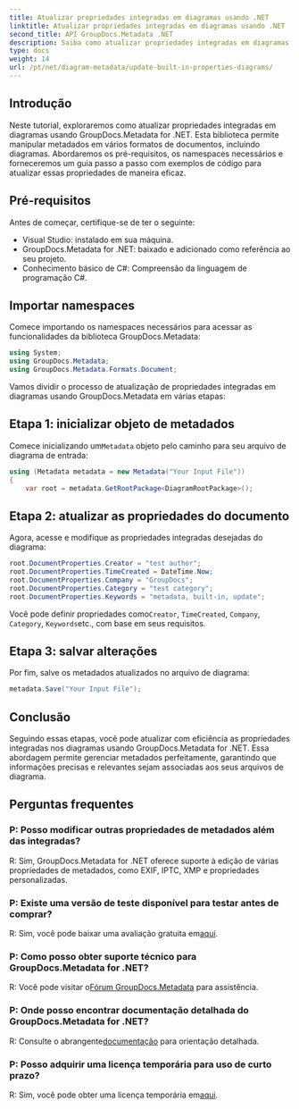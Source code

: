 ```yaml
---
title: Atualizar propriedades integradas em diagramas usando .NET
linktitle: Atualizar propriedades integradas em diagramas usando .NET
second_title: API GroupDocs.Metadata .NET
description: Saiba como atualizar propriedades integradas em diagramas usando GroupDocs.Metadata for .NET. Modifique metadados perfeitamente com exemplos de código.
type: docs
weight: 14
url: /pt/net/diagram-metadata/update-built-in-properties-diagrams/
---
```

## Introdução
Neste tutorial, exploraremos como atualizar propriedades integradas em diagramas usando GroupDocs.Metadata for .NET. Esta biblioteca permite manipular metadados em vários formatos de documentos, incluindo diagramas. Abordaremos os pré-requisitos, os namespaces necessários e forneceremos um guia passo a passo com exemplos de código para atualizar essas propriedades de maneira eficaz.

## Pré-requisitos

Antes de começar, certifique-se de ter o seguinte:

- Visual Studio: instalado em sua máquina.
- GroupDocs.Metadata for .NET: baixado e adicionado como referência ao seu projeto.
- Conhecimento básico de C#: Compreensão da linguagem de programação C#.

## Importar namespaces

Comece importando os namespaces necessários para acessar as funcionalidades da biblioteca GroupDocs.Metadata:

```csharp
using System;
using GroupDocs.Metadata;
using GroupDocs.Metadata.Formats.Document;
```

Vamos dividir o processo de atualização de propriedades integradas em diagramas usando GroupDocs.Metadata em várias etapas:

## Etapa 1: inicializar objeto de metadados

 Comece inicializando um`Metadata` objeto pelo caminho para seu arquivo de diagrama de entrada:

```csharp
using (Metadata metadata = new Metadata("Your Input File"))
{
    var root = metadata.GetRootPackage<DiagramRootPackage>();
```

## Etapa 2: atualizar as propriedades do documento

Agora, acesse e modifique as propriedades integradas desejadas do diagrama:

```csharp
root.DocumentProperties.Creator = "test author";
root.DocumentProperties.TimeCreated = DateTime.Now;
root.DocumentProperties.Company = "GroupDocs";
root.DocumentProperties.Category = "test category";
root.DocumentProperties.Keywords = "metadata, built-in, update";
```

 Você pode definir propriedades como`Creator`, `TimeCreated`, `Company`, `Category`, `Keywords`etc., com base em seus requisitos.

## Etapa 3: salvar alterações

Por fim, salve os metadados atualizados no arquivo de diagrama:

```csharp
metadata.Save("Your Input File");
```

## Conclusão

Seguindo essas etapas, você pode atualizar com eficiência as propriedades integradas nos diagramas usando GroupDocs.Metadata for .NET. Essa abordagem permite gerenciar metadados perfeitamente, garantindo que informações precisas e relevantes sejam associadas aos seus arquivos de diagrama.


## Perguntas frequentes

### P: Posso modificar outras propriedades de metadados além das integradas?
R: Sim, GroupDocs.Metadata for .NET oferece suporte à edição de várias propriedades de metadados, como EXIF, IPTC, XMP e propriedades personalizadas.

### P: Existe uma versão de teste disponível para testar antes de comprar?
 R: Sim, você pode baixar uma avaliação gratuita em[aqui](https://releases.groupdocs.com/).

### P: Como posso obter suporte técnico para GroupDocs.Metadata for .NET?
 R: Você pode visitar o[Fórum GroupDocs.Metadata](https://forum.groupdocs.com/c/metadata/14) para assistência.

### P: Onde posso encontrar documentação detalhada do GroupDocs.Metadata for .NET?
 R: Consulte o abrangente[documentação](https://reference.groupdocs.com/metadata/net/) para orientação detalhada.

### P: Posso adquirir uma licença temporária para uso de curto prazo?
 R: Sim, você pode obter uma licença temporária em[aqui](https://purchase.groupdocs.com/temporary-license/).